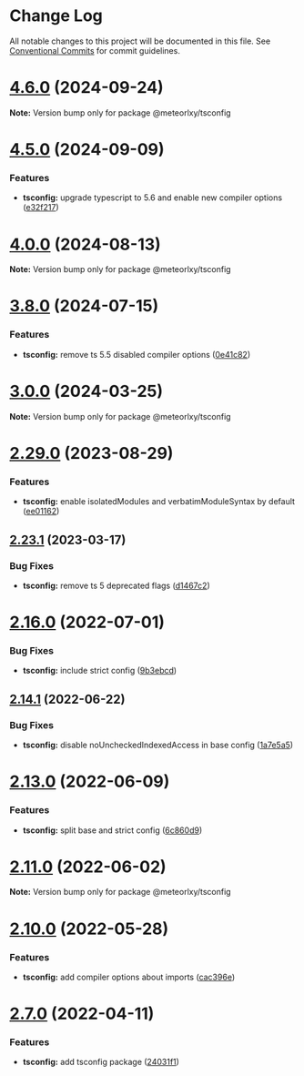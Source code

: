 # Change Log

All notable changes to this project will be documented in this file.
See [Conventional Commits](https://conventionalcommits.org) for commit guidelines.

# [4.6.0](https://github.com/meteorlxy/configs/compare/v4.5.1...v4.6.0) (2024-09-24)

**Note:** Version bump only for package @meteorlxy/tsconfig

# [4.5.0](https://github.com/meteorlxy/configs/compare/v4.4.0...v4.5.0) (2024-09-09)

### Features

* **tsconfig:** upgrade typescript to 5.6 and enable new compiler options ([e32f217](https://github.com/meteorlxy/configs/commit/e32f2175d9bb42a73b5c7df606af9a77e9f24151))

# [4.0.0](https://github.com/meteorlxy/configs/compare/v3.8.0...v4.0.0) (2024-08-13)

**Note:** Version bump only for package @meteorlxy/tsconfig

# [3.8.0](https://github.com/meteorlxy/configs/compare/v3.7.0...v3.8.0) (2024-07-15)

### Features

* **tsconfig:** remove ts 5.5 disabled compiler options ([0e41c82](https://github.com/meteorlxy/configs/commit/0e41c829e40153601436f3b70c8c58afeecdbe72))

# [3.0.0](https://github.com/meteorlxy/configs/compare/v2.29.0...v3.0.0) (2024-03-25)

**Note:** Version bump only for package @meteorlxy/tsconfig

# [2.29.0](https://github.com/meteorlxy/configs/compare/v2.28.1...v2.29.0) (2023-08-29)

### Features

* **tsconfig:** enable isolatedModules and verbatimModuleSyntax by default ([ee01162](https://github.com/meteorlxy/configs/commit/ee01162e6e2742e4180f0381b95d31275af19c5a))

## [2.23.1](https://github.com/meteorlxy/configs/compare/v2.23.0...v2.23.1) (2023-03-17)

### Bug Fixes

- **tsconfig:** remove ts 5 deprecated flags ([d1467c2](https://github.com/meteorlxy/configs/commit/d1467c2c5b78e2884106dfa34c5ae843663d195e))

# [2.16.0](https://github.com/meteorlxy/configs/compare/v2.15.0...v2.16.0) (2022-07-01)

### Bug Fixes

- **tsconfig:** include strict config ([9b3ebcd](https://github.com/meteorlxy/configs/commit/9b3ebcd72be866752d7e238d28bfce32ee312a81))

## [2.14.1](https://github.com/meteorlxy/configs/compare/v2.14.0...v2.14.1) (2022-06-22)

### Bug Fixes

- **tsconfig:** disable noUncheckedIndexedAccess in base config ([1a7e5a5](https://github.com/meteorlxy/configs/commit/1a7e5a5f7cee58cf82c057d26b298c6374df1d5e))

# [2.13.0](https://github.com/meteorlxy/configs/compare/v2.12.0...v2.13.0) (2022-06-09)

### Features

- **tsconfig:** split base and strict config ([6c860d9](https://github.com/meteorlxy/configs/commit/6c860d926c837a86ea196c3525562ce06a5df7c5))

# [2.11.0](https://github.com/meteorlxy/configs/compare/v2.10.0...v2.11.0) (2022-06-02)

**Note:** Version bump only for package @meteorlxy/tsconfig

# [2.10.0](https://github.com/meteorlxy/configs/compare/v2.9.0...v2.10.0) (2022-05-28)

### Features

- **tsconfig:** add compiler options about imports ([cac396e](https://github.com/meteorlxy/configs/commit/cac396e50fd5e387ed7d6a64184d5ea6a568f168))

# [2.7.0](https://github.com/meteorlxy/configs/compare/v2.6.0...v2.7.0) (2022-04-11)

### Features

- **tsconfig:** add tsconfig package ([24031f1](https://github.com/meteorlxy/configs/commit/24031f10d3d5edd347750b5cd6d1f0c662b4556d))
